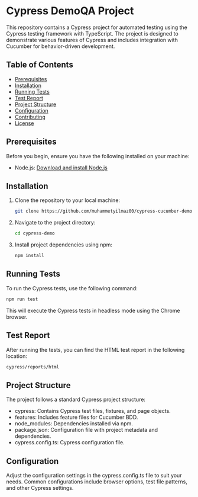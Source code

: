 
# Cypress DemoQA Project

This repository contains a Cypress project for automated testing using the Cypress testing framework with TypeScript. The project is designed to demonstrate various features of Cypress and includes integration with Cucumber for behavior-driven development.

## Table of Contents

- [Prerequisites](#prerequisites)
- [Installation](#installation)
- [Running Tests](#running-tests)
- [Test Report](#test-report)
- [Project Structure](#project-structure)
- [Configuration](#configuration)
- [Contributing](#contributing)
- [License](#license)

## Prerequisites

Before you begin, ensure you have the following installed on your machine:

- Node.js: [Download and install Node.js](https://nodejs.org/)

## Installation

1. Clone the repository to your local machine:

   ```bash
   git clone https://github.com/muhammetyilmaz00/cypress-cucumber-demoqa.git

2. Navigate to the project directory:

   ```bash
   cd cypress-demo

3. Install project dependencies using npm:

   ```bash
   npm install

## Running Tests
To run the Cypress tests, use the following command:

```bash
npm run test
```

This will execute the Cypress tests in headless mode using the Chrome browser.

## Test Report
After running the tests, you can find the HTML test report in the following location:

```bash
cypress/reports/html
```

## Project Structure

The project follows a standard Cypress project structure:

* cypress: Contains Cypress test files, fixtures, and page objects.
* features: Includes feature files for Cucumber BDD.
* node_modules: Dependencies installed via npm.
* package.json: Configuration file with project metadata and dependencies.
* cypress.config.ts: Cypress configuration file.

## Configuration

Adjust the configuration settings in the cypress.config.ts file to suit your needs. Common configurations include browser options, test file patterns, and other Cypress settings.
